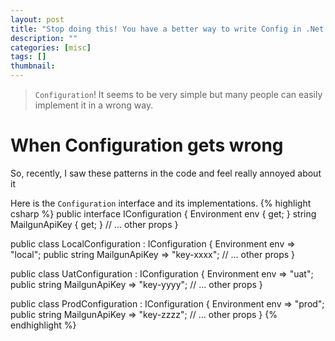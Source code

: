```yaml
---
layout: post
title: "Stop doing this! You have a better way to write Config in .Net Core"
description: ""
categories: [misc]
tags: []
thumbnail:
---
```


> `Configuration`! It seems to be very simple but many people can easily implement it in a wrong way.

# When Configuration gets wrong

So, recently, I saw these patterns in the code and feel really annoyed about it

Here is the `Configuration` interface and its implementations.
{% highlight csharp %}
public interface IConfiguration
{
    Environment env { get; }
    string MailgunApiKey { get; }
    // ... other props
}

public class LocalConfiguration : IConfiguration
{
    Environment env => "local";
    public string MailgunApiKey => "key-xxxx";
    // ... other props
}

public class UatConfiguration : IConfiguration
{
    Environment env => "uat";
    public string MailgunApiKey => "key-yyyy";
    // ... other props
}

public class ProdConfiguration : IConfiguration
{
    Environment env => "prod";
    public string MailgunApiKey => "key-zzzz";
    // ... other props
}
{% endhighlight %}
